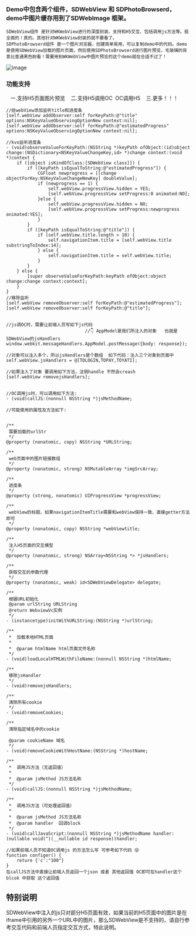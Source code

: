 ### Demo中包含两个组件，SDWebView 和 SDPhotoBrowserd，demo中图片缓存用到了SDWebImage 框架。
    SDWebView组件 是针对WKWebView进行的深度封装、支持和H5交互、包括调用js方法等。挺全面的！真的。其他针对WKWebView封装的就不要看了。  
    SDPhotoBrowserd组件 是一个图片浏览器，创建简单易用，可以复制demo中的代码。demo是使用SDWebView加载的图片页面，然后使用SDPhotoBrowserd进行图片预览，毛玻璃的背景比普通黑色耐看！需要用到WKWebView中图片预览的这个demo就在合适不过了！
   ![image](https://github.com/giveMeHug/SDWebView/blob/master/SDWebViewDemo/SDPhotoBrowserd.gif)<br>  

### 功能支持
    一.支持H5页面图片预览
    二.支持H5调用OC  OC调用H5
    三.更多！！！
    
```
//给webView添加监听title和进度条
[self.webView addObserver:self forKeyPath:@"title" options:NSKeyValueObservingOptionNew context:nil];
[self.webView addObserver:self forKeyPath:@"estimatedProgress" options:NSKeyValueObservingOptionNew context:nil];

//kvo监听进度条
- (void)observeValueForKeyPath:(NSString *)keyPath ofObject:(id)object change:(NSDictionary<NSKeyValueChangeKey,id> *)change context:(void *)context {
    if ([object isKindOfClass:[SDWebView class]]) {
        if ([keyPath isEqualToString:@"estimatedProgress"]) {
            CGFloat newprogress = [[change objectForKey:NSKeyValueChangeNewKey] doubleValue];
            if (newprogress == 1) {
                self.webView.progressView.hidden = YES;
                [self.webView.progressView setProgress:0 animated:NO];
            }else {
                self.webView.progressView.hidden = NO;
                [self.webView.progressView setProgress:newprogress animated:YES];
            }
        }
        if ([keyPath isEqualToString:@"title"]) {
            if (self.webView.title.length > 10) {
                self.navigationItem.title = [self.webView.title substringToIndex:14];
            } else {
                self.navigationItem.title = self.webView.title;
            }
        }
    } else {
        [super observeValueForKeyPath:keyPath ofObject:object change:change context:context];
    }
}
//移除监听
[self.webView removeObserver:self forKeyPath:@"estimatedProgress"];
[self.webView removeObserver:self forKeyPath:@"title"];


//js调OC时，需要让前端人员写如下js代码   
                              //👇 AppModel是我们所注入的对象   也就是SDWebView的jsHandlers
window.webkit.messageHandlers.AppModel.postMessage({body: response});

//对象可以注入多个，所以jsHandlers是个数组  如下代码：注入三个对象到页面中
self.webView.jsHandlers = @[TOLOGIN,TOPAY,TOYATI];

//如果注入了对象 要调用如下方法，注销handle 不然会creash
[self.webView removejsHandlers];


//OC调用js时，可以调用如下方法:
- (void)callJS:(nonnull NSString *)jsMethodName;

//可能使用的属性及方法如下:


/**
 需要加载的urlStr
 */
@property (nonatomic, copy) NSString *URLString;

/**
 web页面中的图片链接数组
 */
@property (nonatomic, strong) NSMutableArray *imgSrcArray;

/**
 进度条
 */
@property (strong, nonatomic) UIProgressView *progressView;

/**
 webView的标题、如果navigationItemTitle需要和webView保持一致、直接getter方法即可
 */
@property (nonatomic, copy) NSString *webViewtitle;

/**
 注入H5页面的交互模型
 */
@property (nonatomic, strong) NSArray<NSString *> *jsHandlers;

/**
 获取交互的参数代理
 */
@property (nonatomic, weak) id<SDWebViewDelegate> delegate;

/**
 根据URL初始化
 @param urlString URLString
 @return WebviewVc实例
 */
- (instancetype)initWithURLString:(NSString *)urlString;

/**
 *  加载本地HTML页面
 *
 *  @param htmlName html页面文件名称
 */
- (void)loadLocalHTMLWithFileName:(nonnull NSString *)htmlName;

/**
 移除jsHandler
 */
- (void)removejsHandlers;

/**
 清除所有cookie
 */
- (void)removeCookies;

/**
 清除指定域名中的cookie
 
 @param cookieName 域名
 */
- (void)removeCookieWithHostName:(NSString *)hostName;

/**
 *  调用JS方法（无返回值）
 *
 *  @param jsMethod JS方法名称
 */
- (void)callJS:(nonnull NSString *)jsMethodName;

/**
 *  调用JS方法（可处理返回值）
 *
 *  @param jsMethod JS方法名称
 *  @param handler  回调block
 */
- (void)callJavaScript:(nonnull NSString *)jsMethodName handler:(nullable void(^)(__nullable id response))handler;

//如果前端人员不知道OC调用js 的方法怎么写 可参考如下代码 😝
function configer() {
    reture {'c':"100"}
}
在callJS方法中直接让前端人员返回一个json 或者 其他返回值 OC即可在handler这个blcok 中获取 这个返回值
```

## 特别说明
SDWebView中注入的js只对部分H5页面有效，如果当前的H5页面中的图片是在iframe中引用的另外一个URL中的图片，那么SDWebView是不支持的，请自行参考交互代码和前端人员指定交互方式，特此说明。









